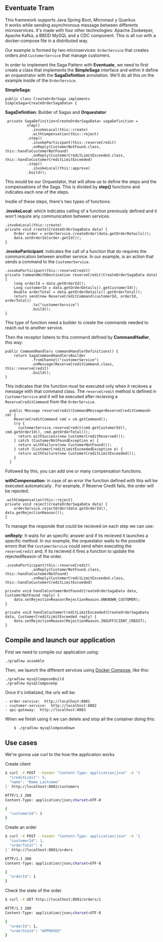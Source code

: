 ## Eventuate Tram
This framework supports Java Spring Boot, Micronaut y Quarkus<br>
It works while sending asynchronous message between differents microservices.
It's made with four other technologies: Apache Zookeeper, Apache Kafka, a BBDD MySQL and a CDC component. This is all run with a docker-compose file in a distributed way.

Our example is formed by two microservices: `OrderService` that creates orders and `CustomerService` that manage customers.

In order to implement the Saga Pattern with **Eventuate**, we need to first create a class that implements the **SimpleSaga** interface and within it define an orquestrator with the **SagaDefinition** annotation. We'll do all this on the example inside of the `OrderService`.

**SimpleSaga**:
```
public class CreateOrderSaga implements SimpleSaga<CreateOrderSagaData> {
```

**SagaDefinition**: Builder of Sagas and **Orquestator**
```
 private SagaDefinition<CreateOrderSagaData> sagaDefinition =
          step()
            .invokeLocal(this::create)
            .withCompensation(this::reject)
          .step()
            .invokeParticipant(this::reserveCredit)
            .onReply(CustomerNotFound.class, this::handleCustomerNotFound)
            .onReply(CustomerCreditLimitExceeded.class, this::handleCustomerCreditLimitExceeded)
          .step()
            .invokeLocal(this::approve)
          .build();
```

This would be our Orquestator, that will allow us to define the steps and the compensations of the Saga. This is divided by **step()** functions and indicates each one of the steps.

Insdie of these steps, there's two types of functions:

**.invokeLocal**: which indicates calling of a function previously defined and it won't require any communication between services.

```
.invokeLocal(this::create)
private void create(CreateOrderSagaData data) {
    Order order = orderService.createOrder(data.getOrderDetails());
    data.setOrderId(order.getId());
}
```

**.invokeParticipant**: indicates the call of a function that do requires the communication between another service. In our example, is an action that sends a command to the `CustomerService`. 

```
.invokeParticipant(this::reserveCredit)
private CommandWithDestination reserveCredit(CreateOrderSagaData data) {
    long orderId = data.getOrderId();
    Long customerId = data.getOrderDetails().getCustomerId();
    Double orderTotal = data.getOrderDetails().getOrderTotal();
    return send(new ReserveCreditCommand(customerId, orderId, orderTotal))
            .to("customerService")
            .build();
}
```

This type of function need a builder to create the commands needed to reach out to another service.

Then the receptor listens to this command defined by **CommandHadler**, this way:
```
public CommandHandlers commandHandlerDefinitions() {
    return SagaCommandHandlersBuilder
            .fromChannel("customerService")
            .onMessage(ReserveCreditCommand.class, this::reserveCredit)
            .build();
}
```

This indicates that the function must be executed only when it recieves a message with that command class. The `reserveCredit` method is defined in `CustomerService` and it will be executed after recieving a `ReserveCreditCommand` from the `OrderService`.

```
  public Message reserveCredit(CommandMessage<ReserveCreditCommand> cm) {
    ReserveCreditCommand cmd = cm.getCommand();
    try {
      customerService.reserveCredit(cmd.getCustomerId(), cmd.getOrderId(), cmd.getOrderTotal());
      return withSuccess(new CustomerCreditReserved());
    } catch (CustomerNotFoundException e) {
      return withFailure(new CustomerNotFound());
    } catch (CustomerCreditLimitExceededException e) {
      return withFailure(new CustomerCreditLimitExceeded());
    }
  }
```
Followed by this, you can add one or many compensation functions.

**withCompensation**: in case of an error the function defined with this will be executed automatically . For example, if Reserve Credit fails, the order will be rejected.

```
.withCompensation(this::reject)
private void reject(CreateOrderSagaData data) {
    orderService.rejectOrder(data.getOrderId(), data.getRejectionReason());
}
```
To manage the responde that could be recieved on each step we can use:

**onReply**: It waits for an specific answer and if its recieved it launches a specific method. In our example, the orquestator waits to the possible errors that the `CustomerService` could send when executing the `reserveCredit` and, if its recieved it fires a function to update the rejectedReason of the order.

```
.invokeParticipant(this::reserveCredit)
            .onReply(CustomerNotFound.class, this::handleCustomerNotFound)
            .onReply(CustomerCreditLimitExceeded.class, this::handleCustomerCreditLimitExceeded)

private void handleCustomerNotFound(CreateOrderSagaData data, CustomerNotFound reply) {
    data.setRejectionReason(RejectionReason.UNKNOWN_CUSTOMER);
}

private void handleCustomerCreditLimitExceeded(CreateOrderSagaData data, CustomerCreditLimitExceeded reply) {
    data.setRejectionReason(RejectionReason.INSUFFICIENT_CREDIT);
}
```

## Compile and launch our application

First we need to compile our application using:

```
./gradlew assemble
```

Then, we launch the different services using [Docker Compose](https://docs.docker.com/compose/), like this:

```
./gradlew mysqlComposeBuild
./gradlew mysqlComposeUp
```

Once it's initialized, the urls will be:

    - order-service:  http://localhost:8081
    - customer-service:  http://localhost:8082
    - api-gateway:  http://localhost:8083


When we finish using it we can delete and stop all the container doing this:

```
    $ ./gradlew mysqlComposeDown
```

## Use cases

We're gonna use curl to the how the application works

Create client
```bash
$ curl -X POST --header "Content-Type: application/json" -d '{
  "creditLimit": 5,
  "name": "Name Lastname"
}' http://localhost:8082/customers

HTTP/1.1 200
Content-Type: application/json;charset=UTF-8

{
  "customerId": 1
}
```

Create an order
```bash
$ curl -X POST --header "Content-Type: application/json" -d '{
  "customerId": 1,
  "orderTotal": 4
}' http://localhost:8081/orders

HTTP/1.1 200
Content-Type: application/json;charset=UTF-8

{
  "orderId": 1
}
```

Check the state of the order
```bash
$ curl -X GET http://localhost:8081/orders/1

HTTP/1.1 200
Content-Type: application/json;charset=UTF-8

{
  "orderId": 1,
  "orderState": "APPROVED"
}